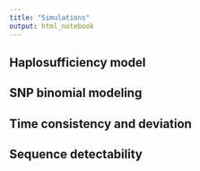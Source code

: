 ```yaml
---
title: "Simulations"
output: html_notebook
---
```


## Haplosufficiency model
## SNP binomial modeling 
## Time consistency and deviation 
## Sequence detectability 
 
